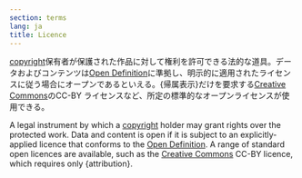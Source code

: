 ```yaml
---
section: terms
lang: ja
title: Licence
---
```


[copyright](/glossary/ja/terms/copyright/)保有者が保護された作品に対して権利を許可できる法的な道具。データおよびコンテンツは[Open Definition](/glossary/ja/terms/open-definition/)に準拠し、明示的に適用されたライセンスに従う場合にオープンであるといえる。{帰属表示}だけを要求する[Creative Commons](/glossary/ja/terms/creative-commons/)のCC-BY ライセンスなど、所定の標準的なオープンライセンスが使用できる。

A legal instrument by which a [copyright](/glossary/en/terms/copyright/) holder may grant rights over the protected work. Data and content is open if it is subject to an explicitly-applied licence that conforms to the [Open Definition](/glossary/en/terms/open-definition/). A range of standard open licences are available, such as the [Creative Commons](/glossary/en/terms/creative-commons/) CC-BY licence, which requires only {attribution}.

